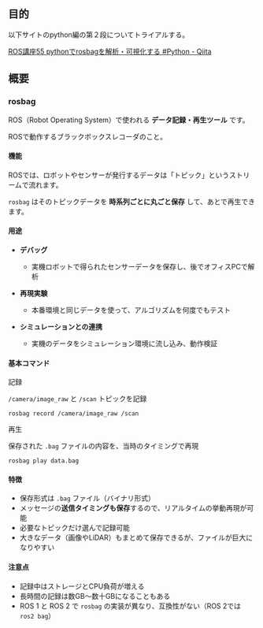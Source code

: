 ## 目的

以下サイトのpython編の第２段についてトライアルする。

[ROS講座55 pythonでrosbagを解析・可視化する #Python - Qiita](https://qiita.com/srs/items/4d19a749891728c8520a)

## 概要

### rosbag

ROS（Robot Operating System）で使われる **データ記録・再生ツール** です。

ROSで動作するブラックボックスレコーダのこと。

#### 機能

ROSでは、ロボットやセンサーが発行するデータは「トピック」というストリームで流れます。

`rosbag` はそのトピックデータを **時系列ごとに丸ごと保存** して、あとで再生できます。

#### 用途

* **デバッグ**

  * 実機ロボットで得られたセンサーデータを保存し、後でオフィスPCで解析
* **再現実験**

  * 本番環境と同じデータを使って、アルゴリズムを何度でもテスト
* **シミュレーションとの連携**

  * 実機のデータをシミュレーション環境に流し込み、動作検証

#### 基本コマンド

記録

`/camera/image_raw` と `/scan` トピックを記録

```shell
rosbag record /camera/image_raw /scan
```

再生

保存された `.bag` ファイルの内容を、当時のタイミングで再現

```shell
rosbag play data.bag
```

#### 特徴

* 保存形式は `.bag` ファイル（バイナリ形式）
* メッセージの**送信タイミングも保存**するので、リアルタイムの挙動再現が可能
* 必要なトピックだけ選んで記録可能
* 大きなデータ（画像やLiDAR）もまとめて保存できるが、ファイルが巨大になりやすい

#### 注意点

* 記録中はストレージとCPU負荷が増える
* 長時間の記録は数GB〜数十GBになることもある
* ROS 1 と ROS 2 で `rosbag` の実装が異なり、互換性がない（ROS 2では `ros2 bag`）
